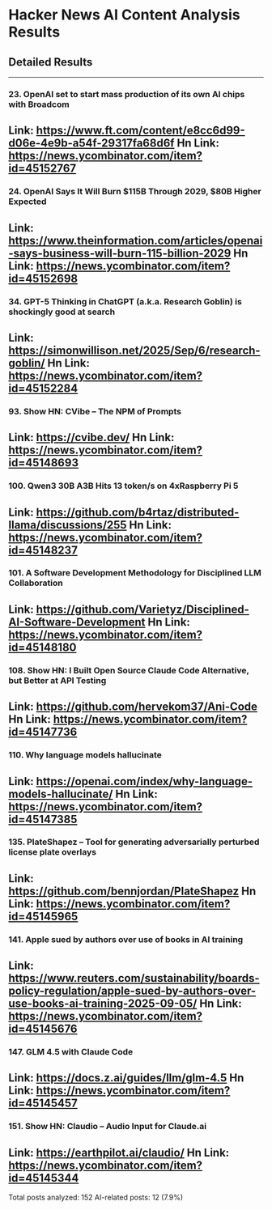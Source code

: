 # Hacker News AI Content Analysis Results

## Detailed Results

------
### 23. OpenAI set to start mass production of its own AI chips with Broadcom
Link: https://www.ft.com/content/e8cc6d99-d06e-4e9b-a54f-29317fa68d6f
Hn Link: https://news.ycombinator.com/item?id=45152767
------
### 24. OpenAI Says It Will Burn $115B Through 2029, $80B Higher Expected
Link: https://www.theinformation.com/articles/openai-says-business-will-burn-115-billion-2029
Hn Link: https://news.ycombinator.com/item?id=45152698
------
### 34. GPT-5 Thinking in ChatGPT (a.k.a. Research Goblin) is shockingly good at search
Link: https://simonwillison.net/2025/Sep/6/research-goblin/
Hn Link: https://news.ycombinator.com/item?id=45152284
------
### 93. Show HN: CVibe – The NPM of Prompts
Link: https://cvibe.dev/
Hn Link: https://news.ycombinator.com/item?id=45148693
------
### 100. Qwen3 30B A3B Hits 13 token/s on 4xRaspberry Pi 5
Link: https://github.com/b4rtaz/distributed-llama/discussions/255
Hn Link: https://news.ycombinator.com/item?id=45148237
------
### 101. A Software Development Methodology for Disciplined LLM Collaboration
Link: https://github.com/Varietyz/Disciplined-AI-Software-Development
Hn Link: https://news.ycombinator.com/item?id=45148180
------
### 108. Show HN: I Built Open Source Claude Code Alternative, but Better at API Testing
Link: https://github.com/hervekom37/Ani-Code
Hn Link: https://news.ycombinator.com/item?id=45147736
------
### 110. Why language models hallucinate
Link: https://openai.com/index/why-language-models-hallucinate/
Hn Link: https://news.ycombinator.com/item?id=45147385
------
### 135. PlateShapez – Tool for generating adversarially perturbed license plate overlays
Link: https://github.com/bennjordan/PlateShapez
Hn Link: https://news.ycombinator.com/item?id=45145965
------
### 141. Apple sued by authors over use of books in AI training
Link: https://www.reuters.com/sustainability/boards-policy-regulation/apple-sued-by-authors-over-use-books-ai-training-2025-09-05/
Hn Link: https://news.ycombinator.com/item?id=45145676
------
### 147. GLM 4.5 with Claude Code
Link: https://docs.z.ai/guides/llm/glm-4.5
Hn Link: https://news.ycombinator.com/item?id=45145457
------
### 151. Show HN: Claudio – Audio Input for Claude.ai
Link: https://earthpilot.ai/claudio/
Hn Link: https://news.ycombinator.com/item?id=45145344
------
Total posts analyzed: 152
AI-related posts: 12 (7.9%)

